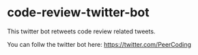 # code-review-twitter-bot
This twitter bot retweets code review related tweets.

You can follw the twitter bot here: https://twitter.com/PeerCoding

